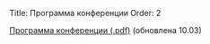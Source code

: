 Title: Программа конференции
Order: 2

[Программа конференции (.pdf)](files/vzmsh2025.pdf) (обновлена 10.03)
